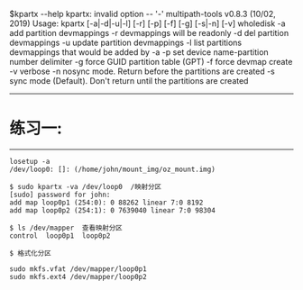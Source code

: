 

$kpartx --help
kpartx: invalid option -- '-'
multipath-tools v0.8.3 (10/02, 2019)
Usage:
  kpartx [-a|-d|-u|-l] [-r] [-p] [-f] [-g] [-s|-n] [-v] wholedisk
	-a add partition devmappings
	-r devmappings will be readonly
	-d del partition devmappings
	-u update partition devmappings
	-l list partitions devmappings that would be added by -a
	-p set device name-partition number delimiter
	-g force GUID partition table (GPT)
	-f force devmap create
	-v verbose
	-n nosync mode. Return before the partitions are created
	-s sync mode (Default). Don't return until the partitions are created
  
  ----------------------------------------
  # 练习一:
  ----------------------------------
  
  	losetup -a
	/dev/loop0: []: (/home/john/mount_img/oz_mount.img)
		
	$ sudo kpartx -va /dev/loop0  /映射分区
	[sudo] password for john: 
	add map loop0p1 (254:0): 0 88262 linear 7:0 8192
	add map loop0p2 (254:1): 0 7639040 linear 7:0 98304
	
	$ ls /dev/mapper  查看映射分区
	control  loop0p1  loop0p2
	
	$ 格式化分区
	
	sudo mkfs.vfat /dev/mapper/loop0p1
	sudo mkfs.ext4 /dev/mapper/loop0p2

  
  
  
